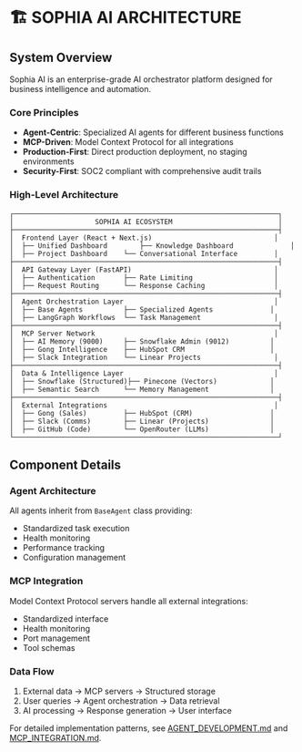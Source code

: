 # 🏗️ SOPHIA AI ARCHITECTURE

## System Overview

Sophia AI is an enterprise-grade AI orchestrator platform designed for business intelligence and automation.

### Core Principles
- **Agent-Centric**: Specialized AI agents for different business functions
- **MCP-Driven**: Model Context Protocol for all integrations
- **Production-First**: Direct production deployment, no staging environments
- **Security-First**: SOC2 compliant with comprehensive audit trails

### High-Level Architecture

```
┌─────────────────────────────────────────────────────────────────┐
│                    SOPHIA AI ECOSYSTEM                          │
├─────────────────────────────────────────────────────────────────┤
│  Frontend Layer (React + Next.js)                              │
│  ├── Unified Dashboard        ├── Knowledge Dashboard              │
│  ├── Project Dashboard    └── Conversational Interface         │
├─────────────────────────────────────────────────────────────────┤
│  API Gateway Layer (FastAPI)                                   │
│  ├── Authentication       ├── Rate Limiting                    │
│  ├── Request Routing      └── Response Caching                 │
├─────────────────────────────────────────────────────────────────┤
│  Agent Orchestration Layer                                     │
│  ├── Base Agents          ├── Specialized Agents              │
│  ├── LangGraph Workflows  └── Task Management                  │
├─────────────────────────────────────────────────────────────────┤
│  MCP Server Network                                            │
│  ├── AI Memory (9000)     ├── Snowflake Admin (9012)          │
│  ├── Gong Intelligence    ├── HubSpot CRM                     │
│  ├── Slack Integration    └── Linear Projects                  │
├─────────────────────────────────────────────────────────────────┤
│  Data & Intelligence Layer                                     │
│  ├── Snowflake (Structured)├── Pinecone (Vectors)             │
│  ├── Semantic Search      └── Memory Management               │
├─────────────────────────────────────────────────────────────────┤
│  External Integrations                                         │
│  ├── Gong (Sales)         ├── HubSpot (CRM)                   │
│  ├── Slack (Comms)        ├── Linear (Projects)               │
│  ├── GitHub (Code)        └── OpenRouter (LLMs)               │
└─────────────────────────────────────────────────────────────────┘
```

## Component Details

### Agent Architecture
All agents inherit from `BaseAgent` class providing:
- Standardized task execution
- Health monitoring
- Performance tracking
- Configuration management

### MCP Integration
Model Context Protocol servers handle all external integrations:
- Standardized interface
- Health monitoring
- Port management
- Tool schemas

### Data Flow
1. External data → MCP servers → Structured storage
2. User queries → Agent orchestration → Data retrieval
3. AI processing → Response generation → User interface

For detailed implementation patterns, see [AGENT_DEVELOPMENT.md](AGENT_DEVELOPMENT.md) and [MCP_INTEGRATION.md](MCP_INTEGRATION.md).
